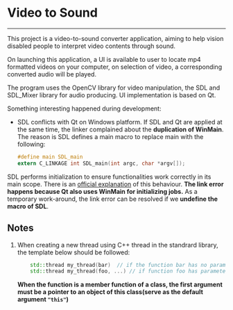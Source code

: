 # Video to Sound

----------------

This project is a video-to-sound converter application, aiming to help vision disabled people to interpret video contents through sound.

On launching this application, a UI is available to user to locate mp4 formatted videos on your computer, on selection of video, a corresponding converted audio will be played.

The program uses the OpenCV library for video manipulation, the SDL and SDL_Mixer library for audio producing. UI implementation is based on Qt.

Something interesting happened during development:

*  SDL conflicts with Qt on Windows platform. If SDL and Qt are applied at the same time, the linker complained about the **duplication of WinMain**. The reason is SDL defines a main macro to replace main with the following:


    ``` C
    #define main SDL_main
    extern C_LINKAGE int SDL_main(int argc, char *argv[]);

    ```
SDL performs initialization to ensure functionalities work correctly in its main scope. There is an [official explanation](https://wiki.libsdl.org/FAQWindows#I_get_.22Undefined_reference_to_.27SDL_main.27.22_...) of this behaviour. **The link error happens because Qt also uses WinMain for initializing jobs.** 
As a temporary work-around, the link error can be resolved if we **undefine the macro of SDL**.


## Notes

1. When creating a new thread using C++ thread in the standrard library, the template below should be followed:

    ``` cpp
        std::thread my_thread(bar)  // if the function bar has no parameter
        std::thread my_thread(foo, ...) // if function foo has parameters, the arguments should be specified 
    ```
    
    **When the function is a member function of a class, the first argument must be a pointer to an object of this class(serve as the default argument `"this"`)**


 
